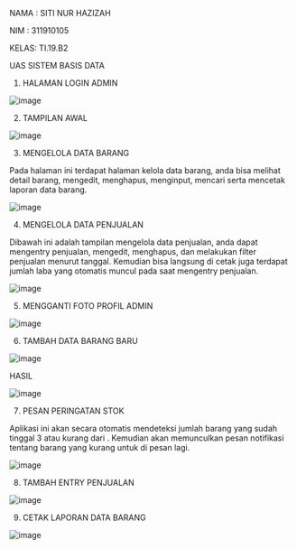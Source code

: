 NAMA : SITI NUR HAZIZAH

NIM  : 311910105

KELAS: TI.19.B2

UAS SISTEM BASIS DATA



1. HALAMAN LOGIN ADMIN

![image](https://user-images.githubusercontent.com/81575487/126034269-e2e1855b-9fe7-44f6-b5f3-f8633c469cc0.png)

2. TAMPILAN AWAL 

![image](https://user-images.githubusercontent.com/81575487/126034294-e0d4df5f-030a-4455-954f-98a9d964ec67.png)

3. MENGELOLA DATA BARANG

Pada halaman ini terdapat halaman kelola data barang, anda bisa melihat detail barang, mengedit, menghapus, menginput, mencari serta mencetak laporan data barang.

![image](https://user-images.githubusercontent.com/81575487/126034340-1e338384-36e0-4dc6-a59a-c0a66d7e5d42.png)

4. MENGELOLA DATA PENJUALAN

Dibawah ini adalah tampilan mengelola data penjualan, anda dapat mengentry penjualan, mengedit, menghapus, dan melakukan filter penjualan menurut tanggal. Kemudian bisa langsung di cetak juga terdapat jumlah laba yang otomatis muncul pada saat mengentry penjualan.

![image](https://user-images.githubusercontent.com/81575487/126034363-5a2d6876-343d-469b-b046-a08f5d1cad5b.png)

5. MENGGANTI FOTO PROFIL ADMIN

![image](https://user-images.githubusercontent.com/81575487/126034389-b1b12a83-ff60-42b0-af15-29c2cf2742a4.png)

6. TAMBAH DATA BARANG BARU

![image](https://user-images.githubusercontent.com/81575487/126034420-7594e961-3c8f-47d5-9bb5-df1cb94a762d.png)

HASIL

![image](https://user-images.githubusercontent.com/81575487/126034444-0765961e-a2d2-4297-81e6-1cf88b92f0c2.png)

7. PESAN PERINGATAN STOK

 Aplikasi ini akan secara otomatis mendeteksi jumlah barang yang sudah tinggal 3 atau kurang dari . Kemudian akan memunculkan pesan notifikasi tentang barang yang kurang untuk di pesan lagi.
 
 ![image](https://user-images.githubusercontent.com/81575487/126034474-cd2a3ec2-27f7-4641-acb7-f57143ed56d5.png)

8. TAMBAH ENTRY PENJUALAN

![image](https://user-images.githubusercontent.com/81575487/126034490-b81ce313-8238-4f06-b2a9-c3235d49c5ae.png)

9. CETAK LAPORAN DATA BARANG

![image](https://user-images.githubusercontent.com/81575487/126034505-0471839e-6596-4728-a02f-1ca586202dcc.png)

